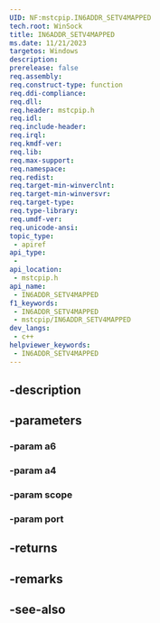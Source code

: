 ```yaml
---
UID: NF:mstcpip.IN6ADDR_SETV4MAPPED
tech.root: WinSock
title: IN6ADDR_SETV4MAPPED
ms.date: 11/21/2023
targetos: Windows
description: 
prerelease: false
req.assembly: 
req.construct-type: function
req.ddi-compliance: 
req.dll: 
req.header: mstcpip.h
req.idl: 
req.include-header: 
req.irql: 
req.kmdf-ver: 
req.lib: 
req.max-support: 
req.namespace: 
req.redist: 
req.target-min-winverclnt: 
req.target-min-winversvr: 
req.target-type: 
req.type-library: 
req.umdf-ver: 
req.unicode-ansi: 
topic_type:
 - apiref
api_type:
 - 
api_location:
 - mstcpip.h
api_name:
 - IN6ADDR_SETV4MAPPED
f1_keywords:
 - IN6ADDR_SETV4MAPPED
 - mstcpip/IN6ADDR_SETV4MAPPED
dev_langs:
 - c++
helpviewer_keywords:
 - IN6ADDR_SETV4MAPPED
---
```


## -description

## -parameters

### -param a6

### -param a4

### -param scope

### -param port

## -returns

## -remarks

## -see-also

